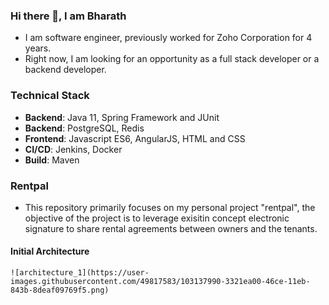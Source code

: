 ### Hi there 👋, I am Bharath

- I am software engineer, previously worked for Zoho Corporation for 4 years.
- Right now, I am looking for an opportunity as a full stack developer or a backend developer.

### Technical Stack

* **Backend**: Java 11, Spring Framework and JUnit
* **Backend**: PostgreSQL, Redis
* **Frontend**: Javascript ES6, AngularJS, HTML and CSS
* **CI/CD**: Jenkins, Docker
* **Build**: Maven

### Rentpal
- This repository primarily focuses on my personal project "rentpal", the objective of the project is to leverage exisitin concept electronic signature to share rental agreements between owners and the tenants.  

#### Initial Architecture
    ![architecture_1](https://user-images.githubusercontent.com/49817583/103137990-3321ea00-46ce-11eb-843b-8deaf09769f5.png)
    
